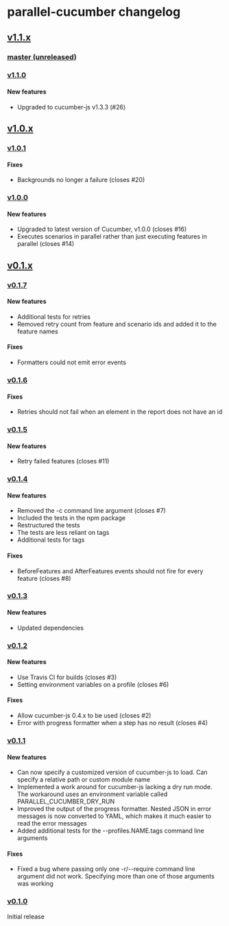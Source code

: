 # parallel-cucumber changelog

## [v1.1.x](https://github.com/simondean/parallel-cucumber-js/compare/v1.1.0...master)

### [master (unreleased)](https://github.com/simondean/parallel-cucumber-js/compare/v1.1.0...master)

### [v1.1.0](https://github.com/simondean/parallel-cucumber-js/compare/v1.0.1...v1.1.0)

#### New features
* Upgraded to cucumber-js v1.3.3 (#26)

## [v1.0.x](https://github.com/simondean/parallel-cucumber-js/compare/v1.0.0...v1.1.0)

### [v1.0.1](https://github.com/simondean/parallel-cucumber-js/compare/v1.0.0...v1.0.1)

#### Fixes
* Backgrounds no longer a failure (closes #20)

### [v1.0.0](https://github.com/simondean/parallel-cucumber-js/compare/v0.1.7...v1.0.0)

#### New features
* Upgraded to latest version of Cucumber, v1.0.0 (closes #16)
* Executes scenarios in parallel rather than just executing features in parallel (closes #14)  

## [v0.1.x](https://github.com/simondean/parallel-cucumber-js/compare/v0.1.0...v1.0.0)

### [v0.1.7](https://github.com/simondean/parallel-cucumber-js/compare/v0.1.6...v0.1.7)

#### New features
* Additional tests for retries
* Removed retry count from feature and scenario ids and added it to the feature names

#### Fixes
* Formatters could not emit error events

### [v0.1.6](https://github.com/simondean/parallel-cucumber-js/compare/v0.1.5...v0.1.6)

#### Fixes
* Retries should not fail when an element in the report does not have an id

### [v0.1.5](https://github.com/simondean/parallel-cucumber-js/compare/v0.1.4...v0.1.5)

#### New features
* Retry failed features (closes #11)

### [v0.1.4](https://github.com/simondean/parallel-cucumber-js/compare/v0.1.3...v0.1.4)

#### New features
* Removed the -c command line argument (closes #7)
* Included the tests in the npm package
* Restructured the tests
* The tests are less reliant on tags
* Additional tests for tags

#### Fixes
* BeforeFeatures and AfterFeatures events should not fire for every feature (closes #8)

### [v0.1.3](https://github.com/simondean/parallel-cucumber-js/compare/v0.1.2...v0.1.3)

#### New features
* Updated dependencies

### [v0.1.2](https://github.com/simondean/parallel-cucumber-js/compare/v0.1.1...v0.1.2)

#### New features
* Use Travis CI for builds (closes #3)
* Setting environment variables on a profile (closes #6)

#### Fixes
* Allow cucumber-js 0.4.x to be used (closes #2)
* Error with progress formatter when a step has no result (closes #4)

### [v0.1.1](https://github.com/simondean/parallel-cucumber-js/compare/v0.1.0...v0.1.1)

#### New features
* Can now specify a customized version of cucumber-js to load.  Can specify a relative path or custom module name
* Implemented a work around for cucumber-js lacking a dry run mode.  The workaround uses an environment variable called PARALLEL_CUCUMBER_DRY_RUN
* Improved the output of the progress formatter.  Nested JSON in error messages is now converted to YAML, which makes it much easier to read the error messages
* Added additional tests for the --profiles.NAME.tags command line arguments

#### Fixes
* Fixed a bug where passing only one -r/--require command line argument did not work.  Specifying more than one of those arguments was working

### [v0.1.0](https://github.com/simondean/parallel-cucumber-js/tree/v0.1.0)

Initial release

